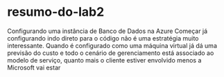 # resumo-do-lab2
Configurando uma instância de Banco de Dados na Azure
Começar já configurando indo direto para o código não é uma estratégia muito interessante.
Quando é configurado como uma máquina virtual já dá uma previsão do custo e todo o cenário de gerenciamento  está associado ao
modelo de serviço, quanto mais o cliente estiver envolvido menos a Microsoft vai estar
